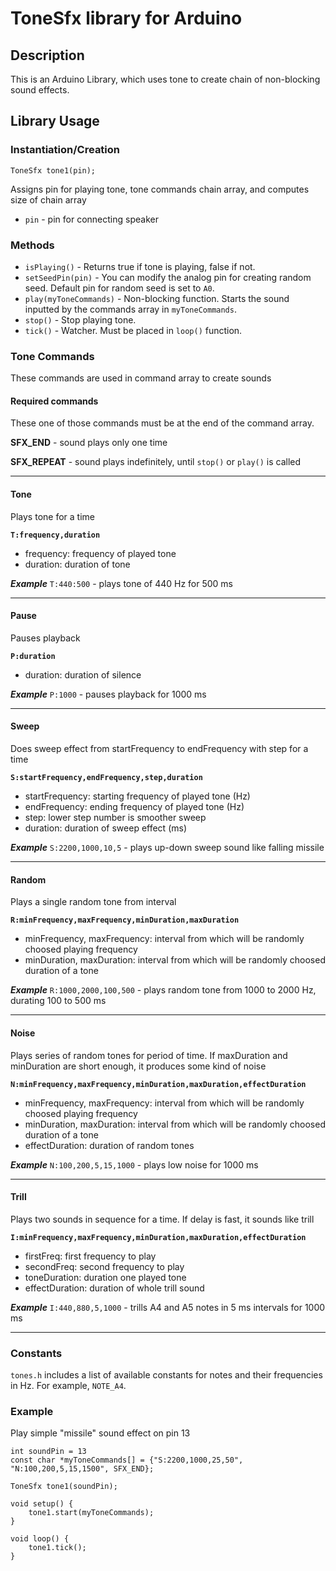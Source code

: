 # ToneSfx library for Arduino

## Description
This is an Arduino Library, which uses tone to create chain of non-blocking sound effects.

## Library Usage
### Instantiation/Creation
`ToneSfx tone1(pin);`

Assigns pin for playing tone, tone commands chain array, and computes size of chain array

* `pin` - pin for connecting speaker

### Methods
* `isPlaying()` - Returns true if tone is playing, false if not.
* `setSeedPin(pin)` - You can modify the analog pin for creating random seed. Default pin for random seed is set to `A0`.
* `play(myToneCommands)` - Non-blocking function. Starts the sound inputted by the commands array in `myToneCommands`.
* `stop()` - Stop playing tone.
* `tick()` - Watcher. Must be placed in `loop()` function.

### Tone Commands
These commands are used in command array to create sounds

#### Required commands
These one of those commands must be at the end of the command array.

__SFX_END__ - sound plays only one time

__SFX_REPEAT__ - sound plays indefinitely, until `stop()` or `play()` is called

---

#### Tone
Plays tone for a time

__`T:frequency,duration`__
* frequency: frequency of played tone
* duration: duration of tone

*__Example__*
`T:440:500` - plays tone of 440 Hz for 500 ms

---

#### Pause
Pauses playback

__`P:duration`__
* duration: duration of silence

*__Example__*
`P:1000` - pauses playback for 1000 ms

---

#### Sweep
Does sweep effect from startFrequency to endFrequency with step for a time

__`S:startFrequency,endFrequency,step,duration`__
* startFrequency: starting frequency of played tone (Hz)
* endFrequency: ending frequency of played tone (Hz)
* step: lower step number is smoother sweep
* duration: duration of sweep effect (ms)

*__Example__*
`S:2200,1000,10,5` - plays up-down sweep sound like falling missile

---

#### Random
Plays a single random tone from interval

__`R:minFrequency,maxFrequency,minDuration,maxDuration`__
* minFrequency, maxFrequency: interval from which will be randomly choosed playing frequency
* minDuration, maxDuration: interval from which will be randomly choosed duration of a tone

*__Example__*
`R:1000,2000,100,500` - plays random tone from 1000 to 2000 Hz, durating 100 to 500 ms

---

#### Noise
Plays series of random tones for period of time. If maxDuration and minDuration are short enough, it produces some kind of noise

__`N:minFrequency,maxFrequency,minDuration,maxDuration,effectDuration`__
* minFrequency, maxFrequency: interval from which will be randomly choosed playing frequency
* minDuration, maxDuration: interval from which will be randomly choosed duration of a tone
* effectDuration: duration of random tones

*__Example__*
`N:100,200,5,15,1000` - plays low noise for 1000 ms

---

#### Trill
Plays two sounds in sequence for a time. If delay is fast, it sounds like trill

__`I:minFrequency,maxFrequency,minDuration,maxDuration,effectDuration`__
* firstFreq: first frequency to play
* secondFreq: second frequency to play
* toneDuration: duration one played tone
* effectDuration: duration of whole trill sound

*__Example__*
`I:440,880,5,1000` - trills A4 and A5 notes in 5 ms intervals for 1000 ms

---


### Constants
`tones.h` includes a list of available constants for notes and their frequencies in Hz. For example, `NOTE_A4`.

### Example
Play simple "missile" sound effect on pin 13
```
int soundPin = 13
const char *myToneCommands[] = {"S:2200,1000,25,50", "N:100,200,5,15,1500", SFX_END};

ToneSfx tone1(soundPin);

void setup() {
    tone1.start(myToneCommands);
}

void loop() {
    tone1.tick();
}
```

